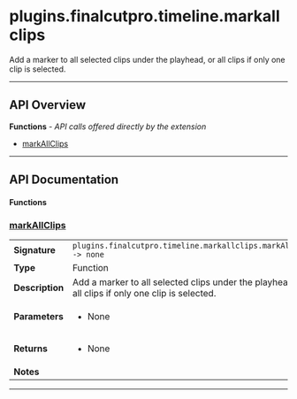 # plugins.finalcutpro.timeline.markallclips

Add a marker to all selected clips under the playhead, or all clips if only one clip is selected.

---

## API Overview
**Functions** - _API calls offered directly by the extension_
 * [markAllClips](#markallclips)


---

## API Documentation

#### Functions


### [markAllClips](#markallclips)

|                                             |                                                                                     |
| --------------------------------------------|-------------------------------------------------------------------------------------|
| **Signature**                               | `plugins.finalcutpro.timeline.markallclips.markAllClips -> none`                                                                    |
| **Type**                                    | Function                                                                     |
| **Description**                             | Add a marker to all selected clips under the playhead, or all clips if only one clip is selected.                                                                     |
| **Parameters**                              | <ul><li>None</li></ul> |
| **Returns**                                 | <ul><li>None</li></ul>          |
| **Notes**                                   | <ul></ul> |

---

